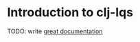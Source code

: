 # Introduction to clj-lqs

TODO: write [great documentation](http://jacobian.org/writing/great-documentation/what-to-write/)
